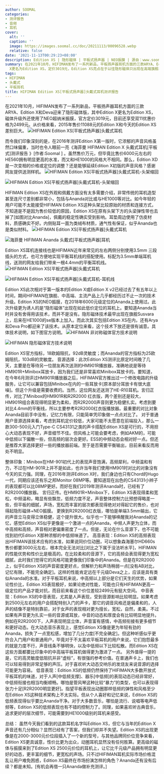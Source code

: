 ```yaml
---
author: SOOMAL
categories:
- 测评报告
- 音频
- 耳机
cover:
  alt: ''
  caption: ''
  image: https://images.soomal.cc/doc/20211113/00096528.webp
  relative: false
date: '2021-11-13T00:29:23+08:00'
description: Edition XS | 隐形磁体 | 平板式扬声器 | NEO振膜 | 源自：www.soomal.com | 版权：原创 |  平均/总评分：09.94/169
summary: 在2021年10月，HIFIMAN发布了一系列新品，平板扬声器耳机方面的三款ARYA、Edition X和Deva迎来了隐形磁体版，其中Edition
  X更名为Edition XS，定价3019元，Edition XS亮点在于以往隐形磁体只出现在高端旗舰机型，而NEO振膜+磁体的配置Edition XS比Ananda更高？
tags:
- HIFIMAN
- 头戴式
- 平板耳机
title: HIFIMAN Edition XS[平板式扬声器]头戴式耳机测评报告
---
```


在2021年10月，HIFIMAN发布了一系列新品，平板扬声器耳机方面的三款ARYA、Edition X和Deva迎来了隐形磁体版，其中Edition X更名为Edition XS，磁体升级外还使用了NEO超纳米振膜，官方定价3019元，目前还享受双11优惠价格为2499元。从价格来看，2015年售价11088元的Edition X和今天的Edition XS差别巨大。
![HIFIMAN Edition XS[平板式扬声器]头戴式耳机](https://images.soomal.cc/doc/20211101/00096429.webp)




而令我们印象深刻的是，在2016年测评Edition X第一版时，它浓郁的声音风格虽然口味偏重，当时也令人眼前一亮《海菲曼 HIFIMAN Edition X 头戴式耳机[平板式]测评报告 》[作者:Soomal ]
。虽然售价万元，但毕竟比售价6000元左右的HE560拥有明显更高的水准，而又和HE1000的风格大不相同。那么，Edition XD是一次变相的价格或定位的调整？还是能够延续Edition X初版的声音风格？感谢网友提供送测样机。
![HIFIMAN Edition XS[平板式扬声器]头戴式耳机-头架缩回](https://images.soomal.cc/doc/20211101/00096424_01.webp)




![HIFIMAN Edition XS[平板式扬声器]头戴式耳机-头架缩回](https://images.soomal.cc/doc/20211101/00096426_01.webp)




HIFIMAN Edition XS在外观和佩戴方面没有太多需要介绍，非常传统的耳机造型甚至连尺寸差别都非常小，包括与Ananda对比或与HE1000等对比。如今年轻的用户可能不太能接受HIFIMAN Edition XS这种头架比较原始的材质和连接方式，不知道是不是因为售价较低的原因，Edition XS在原有头架下方的头梁弹性带也去掉了[如图对比Ananda]，佩戴的稳定性确实受到影响。耳垫周边使用了仿皮材料，质感确实不好。内侧贴耳一面为类绒布材质，通气性有保证，似乎Ananda也是类似材料。
![HIFIMAN Edition XS[平板式扬声器]头戴式耳机](https://images.soomal.cc/doc/20211101/00096422_01.webp)




![海菲曼 HIFIMAN Ananda 头戴式[平板式扬声器]耳机](https://images.soomal.cc/doc/20191019/00084795_01.webp)




Edition XS耳机连接线也是HIFIMAN近年来常见的左右两侧分别使用3.5mm 三段插头的方式，也可方便地实现平衡耳机线的搭配使用。标配为3.5mm单端耳机线，送测的网友给我们带来一根4.4mm的平衡耳机线。
![HIFIMAN Edition XS[平板式扬声器]头戴式耳机](https://images.soomal.cc/doc/20211101/00096427_01.webp)




![HIFIMAN Edition XS[平板式扬声器]头戴式耳机-耳机线](https://images.soomal.cc/doc/20211101/00096433_01.webp)




Edition XS此次相对于第一版本的Edition X或Edition X v2已经过去了有五年以上时间，期间HIFIMAN在旗舰、中高端、主流产品上几乎都经历过不止一次的技术升级。Edition XS的NEO振膜，在2018年6000元级定位的Ananda上使用过。此次升级更为诱人的是“隐形磁体”出现在如此低价定位的耳机上。要知道Ananda当时并没有舍得用该技术，而并不是没有。隐形磁体技术最早出现在旗舰Susvara上，后来在HE1000的se版本上加入。而此次其实包括Edition XS在内，还有Arya和Deva Pro都迎来了该技术。从原本定位来看，这个技术下放还是很有诚意。具体技术说明，如下图官方说明。
![HIFIMAN 非对称磁体官方技术说明](https://images.soomal.cc/doc/20211113/00096529_01.webp)




![HIFIMAN 隐形磁体官方技术说明](https://images.soomal.cc/doc/20211113/00096530_01.webp)




Edition XS官方指标，18欧姆阻抗，92dB灵敏度；而Ananda的官方指标为25欧姆阻抗，103dB的灵敏度。
音源选择：此次Edition XS测评比原定时间晚了几天，主要是在等待另一位朋友再次送测的HM901R播放器，准确地说是等待HM901R+Minibox耳放卡，因为我们还是非常喜欢Minibox耳放卡的。要知道，在今年6月测评过HM901R播放器之后，HIFIMAN官方推出过一个修改电路的升级服务，让它可以兼容包括Minibox在内的一些耳放卡[原本部分耳放卡有很大底噪]。但这个升级是需要收费的。当然，这位网友还送测了HE-R10耳机。言归正传，对比了Minibox的HM901R和R2R2000 红衣版，两个差别还是较大，HM901R组合表现得明显更为柔和，而R2R2000声音则更为稳健扎实。考虑到要对比4.4mm的平衡线，所以主要参考R2R2000红衣版播放器。最重要的对比对象Ananda目前手中没有，记忆力有限，只能简单凭印象做一点点对比了。
对于普通用户音源选择来看，考虑到耳机定价较低，大家可能不太愿意在前端投入，那么一款300-500元入门Type-C CS43131之类的声卡搭配Edition XS是可行的，不用担心大动态表现不好，声音细节不佳。但风格上可能会要考虑，例如AKM的，可能中低频以下偏散一些，但高频的层次会更好。ESS的中频动态会相对好一点。但还是推荐大家选择更好一些的播放器前端。至于是否需要平衡输出，目前来看反而用处不明显。


整体印象：Minibox在HM-901初代上的表现声音饱满，高频犀利，中频温和有力，不过在HM-901R上并不是如此，也许当年我们使用HM901时对比的对象没有今天的实力强。同理，在2016年测评Edition X时，我们身边也只有Chord的Hugo一代，同期应该还有乐之邦Monitor 08MP等。要知道现在出色的CS43131小辫子的表现都可以比08MP更好。而好在我们2019年测评Ananda时，已经有了R2R2000播放器。
言归正传。在HM901R+Minibox下，Edition XS表现得柔和宽松，中频温和，略显有些飘忽，低频力度不足，声音整体控制力比预想得略差一些，但平板的细腻，声场，宽松而丰富的层次都表现得绝对对得起它的售价，也对得起隐形磁体+NEO振膜。
更换到R2R2000红衣版，哪怕是单端3.5mm输出，它的声音立马变得立体稳健，这个提升很大。似乎也一下能够唤醒我对Ananda的记忆，感觉Edition XS似乎更像是一个激进一点的Ananda，中频人声更为立体，而中高频和高频，声音相对更偏重密度了一点。但是，无论在什么音源下，也不可能找到初代Edition X那种浓郁的中低频味道了。
高音表现：Edition XS的高频表现出HIFIMAN该技术应有的水准，如果说同价位动圈，可以想象森海塞尔HD660s售价都要3000元左右，根本完全无法对比[对比之下属于没法听水平]，HIFIMAN的性能优势和性价比是极高的。在比较柔和的音源下，它的高频会表现得更为宽松细腻，此时我们觉得它的风格可能更像我们印象中的Ananda。但是在R2R2000上，似乎Edition XS的声音密度更好点，但解析力和声场稍弱一点[没有AB对比，记忆有限，不能完全确定]。这样的性能肯定远在千元级Deva之上，应该是具有类似Ananda的水准。对于平板耳机来说，中高频以上部分是它们天生的优势，如果论性价比，Edition XS表现极好，如果论绝对性能，可能也只有HIFIMAN更高一级定位的产品才能对抗，而目前来看这个价位差较2499元有挺大空间。
中音表现：Edition XS的中音表现，尤其是人声表现，受到音源影响比较明显。如果考虑到2500元左右的用户会搭配特别入门的声卡，那它的调音风格还是偏柔和的，人声的结像不是特别靠前，对于女声的表现相对更为擅长，宽松，自然，柔美。不过如果有声音更为扎实一些的音源或耳放，中音的动态和厚度会有比较明显地提升。例如在R2R2000下，人声表现明显立体，声音富有感情，中高频衔接有更多细节和更好动态。在大动态音乐表现上，感觉Edition XS像是更为年轻有劲的Ananda，损失了一点宽松感，增加了几分力度[不完全确定]。但这种听感似乎更符合入门用户和普通用户，毕竟对于不太喜欢平板耳机的用户来说，它们抱怨最多的就是力度不行，声音线条不够明快，以及中低频以下比较松散。而Edition XS在这些方面都要比印象中的中高端平板耳机做得更为激进了一点。
另外值得一提的是，它的高灵敏度低阻抗并非“虚标”，有很强的参考价值。在普通声卡上，我们也可以轻易得到非常足够的声压。对于喜欢听大动态交响乐的发烧友来说音源的选择可能更为容易。
低音表现：Edition XS的低频仍然保持了HIFIMAN大多数开放式平板耳机的味道，对于人声[中低频支撑]、器乐[中低频]的表现动态已经非常好，中低频衔接也相当均衡顺畅。哪怕是管风琴这种比较“暴力”的类型，也可以表现得张力十足[R2R2000明显更好]。指望平板表现出动圈那样低频的弹性和风格至少在Edition XS这种技术架构上不太实际。但从个人喜好和记忆来说，Edition XS的低频表现得似乎要比Ananda干净。对于大多数音乐，哪怕是流行、说唱等电声低频等，Edition XS的低频表现也有不错的控制力了。同理，如果喜欢听古典音乐，追求更好的层次细节，可能需要到HE1000级别的耳机来感受。

总结：
虽然今天我们看到的这款耳机名字叫Edition XS，但它与当年的Edition X声音还有几分相似？显然已经有了答案，但我们却并不失望。Edition XS的出现更像是在2000-3000元价位段插入了一个新的型号，与其他品牌同价位竞争来看，Edition XS更具诚意，性价比更为出众，动圈耳机显然没有任何胜算。更高级的磁体与振膜来到了Edition XS 2500元价位的耳机上，让它比千元级产品拥有明显更好的动态，更丰富的细节，更宽松的声场。只不过HIFIMAN耳机实际市场价格混乱让用户难免困惑，Edition XS最终在市场扮演怎样的角色？Ananda还有没有后续？都是未知。[有机会再借一只Ananda做补充测评。]